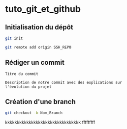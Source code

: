 # tuto_git_et_github

## Initialisation du dépôt

```bash
git init

git remote add origin SSH_REPO
```
## Rédiger un commit

```
Titre du commit

Description de notre commit avec des explications sur
l'évolution du projet
```
## Création d'une branch
```bash
git checkout -b Nom_Branch
```
kkkkkkkkkkkkkkkkkkkkkkkkkkkkkkkk 
fffffffff
